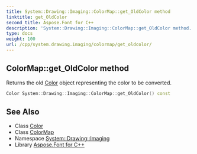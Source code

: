 ```yaml
---
title: System::Drawing::Imaging::ColorMap::get_OldColor method
linktitle: get_OldColor
second_title: Aspose.Font for C++
description: 'System::Drawing::Imaging::ColorMap::get_OldColor method. Returns the old Color object representing the color to be converted in C++.'
type: docs
weight: 100
url: /cpp/system.drawing.imaging/colormap/get_oldcolor/
---
```

## ColorMap::get_OldColor method


Returns the old [Color](../../../system.drawing/color/) object representing the color to be converted.

```cpp
Color System::Drawing::Imaging::ColorMap::get_OldColor() const
```

## See Also

* Class [Color](../../../system.drawing/color/)
* Class [ColorMap](../)
* Namespace [System::Drawing::Imaging](../../)
* Library [Aspose.Font for C++](../../../)
